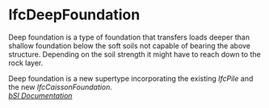 IfcDeepFoundation
=================
Deep foundation is a type of foundation that transfers loads deeper than
shallow foundation below the soft soils not capable of bearing the above
structure. Depending on the soil strength it might have to reach down to the
rock layer.  
  
Deep foundation is a new supertype incorporating the existing _IfcPile_ and
the new _IfcCaissonFoundation_.  
[ _bSI
Documentation_](https://standards.buildingsmart.org/IFC/DEV/IFC4_2/FINAL/HTML/schema/ifcsharedbldgelements/lexical/ifcdeepfoundation.htm)


